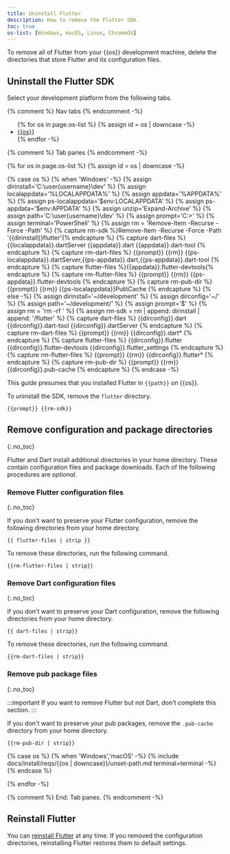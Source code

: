 ```yaml
---
title: Uninstall Flutter
description: How to remove the Flutter SDK.
toc: true
os-list: [Windows, macOS, Linux, ChromeOS]
---
```


To remove all of Flutter from your {{os}} development machine,
delete the directories that store Flutter and its configuration files.

## Uninstall the Flutter SDK

Select your development platform from the following tabs.

{% comment %} Nav tabs {% endcomment -%}
<ul class="nav nav-tabs" id="base-os-tabs" role="tablist">
{% for os in page.os-list %}
{% assign id = os | downcase -%}
  <li class="nav-item">
    <a class="nav-link {%- if id == 'windows' %} active {% endif %}" id="{{id}}-tab" href="#{{id}}" role="tab" aria-controls="{{id}} {{id}}-dl {{id}}-pub" aria-selected="true">{{os}}</a>
  </li>
{% endfor -%}
</ul>

{% comment %} Tab panes {% endcomment -%}
<div class="tab-content">
{% for os in page.os-list %}
{% assign id = os | downcase -%}

{% case os %}
{% when 'Windows' -%}
{% assign dirinstall='C:\user\{username}\dev\' %}
{% assign localappdata='%LOCALAPPDATA%\' %}
{% assign appdata='%APPDATA%\' %}
{% assign ps-localappdata='$env:LOCALAPPDATA\' %}
{% assign ps-appdata='$env:APPDATA\' %}
{% assign unzip='Expand-Archive' %}
{% assign path='C:\user\{username}\dev' %}
{% assign prompt='C:\>' %}
{% assign terminal='PowerShell' %}
{% assign rm = 'Remove-Item -Recurse -Force -Path' %}
{% capture rm-sdk %}Remove-Item -Recurse -Force -Path '{{dirinstall}}flutter'{% endcapture %}
{% capture dart-files %}
{{localappdata}}.dartServer
{{appdata}}.dart
{{appdata}}.dart-tool
{% endcapture %}
{% capture rm-dart-files %}
{{prompt}} {{rm}} {{ps-localappdata}}.dartServer,{{ps-appdata}}.dart,{{ps-appdata}}.dart-tool
{% endcapture %}
{% capture flutter-files %}{{appdata}}.flutter-devtools{% endcapture %}
{% capture rm-flutter-files %}
{{prompt}} {{rm}} {{ps-appdata}}.flutter-devtools
{% endcapture %}
{% capture rm-pub-dir %}
{{prompt}} {{rm}} {{ps-localappdata}}Pub\Cache
{% endcapture %}
{% else -%}
{% assign dirinstall='~/development' %}
{% assign dirconfig='~/' %}
{% assign path='~/development/' %}
{% assign prompt='$' %}
{% assign rm = 'rm -rf ' %}
{% assign rm-sdk = rm | append: dirinstall | append: '/flutter' %}
{% capture dart-files %}
{{dirconfig}}.dart
{{dirconfig}}.dart-tool
{{dirconfig}}.dartServer
{% endcapture %}
{% capture rm-dart-files %}
{{prompt}} {{rm}} {{dirconfig}}.dart*
{% endcapture %}
{% capture flutter-files %}
{{dirconfig}}.flutter
{{dirconfig}}.flutter-devtools
{{dirconfig}}.flutter_settings
{% endcapture %}
{% capture rm-flutter-files %}
{{prompt}} {{rm}} {{dirconfig}}.flutter*
{% endcapture %}
{% capture rm-pub-dir %}
{{prompt}} {{rm}} {{dirconfig}}.pub-cache
{% endcapture %}
{% endcase -%}

<div class="tab-pane {%- if id == 'windows' %} active {% endif %}" id="{{id}}" role="tabpanel" aria-labelledby="{{id}}-tab" markdown="1">

This guide presumes that you installed Flutter in `{{path}}` on {{os}}.

To uninstall the SDK, remove the `flutter` directory.

```console
{{prompt}} {{rm-sdk}}
```

## Remove configuration and package directories
{:.no_toc}

Flutter and Dart install additional directories in your home directory.
These contain configuration files and package downloads.
Each of the following procedures are _optional_.

### Remove Flutter configuration files
{:.no_toc}

If you don't want to preserve your Flutter configuration,
remove the following directories from your home directory.

```plaintext
{{ flutter-files | strip }}
```

To remove these directories, run the following command.

```console
{{rm-flutter-files | strip}}
```

### Remove Dart configuration files
{:.no_toc}

If you don't want to preserve your Dart configuration,
remove the following directories from your home directory.

```plaintext
{{ dart-files | strip}}
```

To remove these directories, run the following command.

```console
{{rm-dart-files | strip}}
```

### Remove pub package files
{:.no_toc}

:::important
  If you want to remove Flutter but not Dart,
  don't complete this section.
:::

If you don't want to preserve your pub packages,
remove the `.pub-cache` directory from your home directory.

```console
{{rm-pub-dir | strip}}
```

{% case os %}
{% when 'Windows','macOS' -%}
{% include docs/install/reqs/{{os | downcase}}/unset-path.md terminal=terminal -%}
{% endcase %}

</div>

{% endfor -%}
</div>
{% comment %} End: Tab panes. {% endcomment -%}

## Reinstall Flutter

You can [reinstall Flutter](/get-started/install) at any time.
If you removed the configuration directories,
reinstalling Flutter restores them to default settings.
